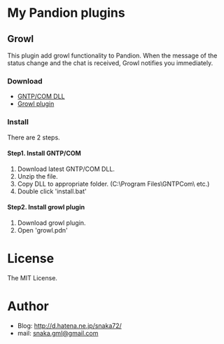# My Pandion plugins

## Growl

This plugin add growl functionality to Pandion.
When the message of the status change and the chat is received, Growl notifies you immediately.

### Download

* [GNTP/COM DLL](http://github.com/snaka/GNTPCom/downloads)
* [Growl plugin](http://github.com/snaka/snaka-pandion-plugins/blob/master/growl/growl.pdn)

### Install

There are 2 steps.

#### Step1. Install GNTP/COM

1. Download latest GNTP/COM DLL.
2. Unzip the file.
3. Copy DLL to appropriate folder. (C:\Program Files\GNTPCom\ etc.)
4. Double click 'install.bat'

#### Step2. Install growl plugin

1. Download growl plugin.
2. Open 'growl.pdn' 

# License

The MIT License.

# Author

- Blog: http://d.hatena.ne.jp/snaka72/
- mail: snaka.gml@gmail.com

